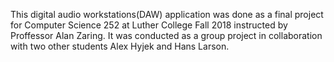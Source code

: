 This digital audio workstations(DAW) application was done as a final project for Computer Science 252 at Luther College Fall 2018 instructed by Proffessor Alan Zaring. It was conducted as a group project in collaboration with two other students Alex Hyjek and Hans Larson.

